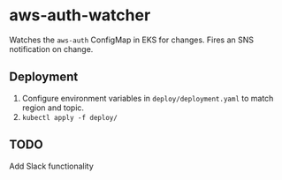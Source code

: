 aws-auth-watcher
=========

Watches the `aws-auth` ConfigMap in EKS for changes. Fires an SNS notification on change.

Deployment
----------

1. Configure environment variables in `deploy/deployment.yaml` to match region and topic.
2. `kubectl apply -f deploy/`

TODO
----------

Add Slack functionality
